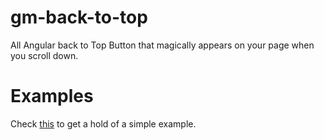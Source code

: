# gm-back-to-top
All Angular back to Top Button that magically appears on your page when you scroll down.

# Examples
Check [this](https://megale.github.io/gm-back-to-top/) to get a hold of  a simple example.